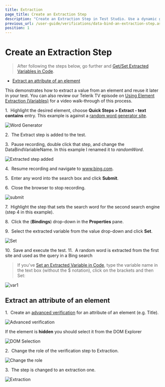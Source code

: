 ```yaml
---
title: Extraction
page_title: Create an Extraction Step
description: "Create an Extraction Step in Test Studio. Use a dynamic generated value during the Test Studio test run. Reuse a dynamic value available in run-time only in Test Studio test. Get an attribute value of an element in Test Studio test. Data bind dynamic value in Test Studio test. "
previous_url: /user-guide/verifications/data-bind-an-extraction-step.aspx, /user-guide/verifications/data-bind-an-extraction-step, /features/verifications/Extraction, /features/verifications/Extraction.html
position: 1
---
```

# Create an Extraction Step

> After following the steps below, go further and <a href="/advanced-topics/coded-samples/general/extracted-variables-in-code" target="_blank">Get/Set Extracted Variables in Code</a>.

* <a href="/features/recorder/verifications/Extraction#extract-an-attribute-of-an-element">Extract an attribute of an element</a>

This demonstrates how to extract a value from an element and reuse it later in your test. You can also review our Telerik TV episode on <a href="https://youtu.be/qT-_4oBwRpE" target="_blank">Using Element Extraction (Variables)</a> for a video walk-through of this process.

1.&nbsp; Highlight the desired element, choose **Quick Steps > Extract - text contains** entry. This example is against a <a href="http://www.wordgenerator.net/random-word-generator.php" target="_blank">random word generator site</a>.

![Word Generator][1]

2.&nbsp; The Extract step is added to the test.

3.&nbsp; Pause recording, double click that step, and change the DataBindVariableName. In this example I renamed it to *randomWord*.

![Extracted step added][2]

4.&nbsp; Resume recording and navigate to www.bing.com.

5.&nbsp; Enter any word into the search box and click **Submit**.

6.&nbsp; Close the browser to stop recording.

![submit][3]

7.&nbsp; Highlight the step that sets the search word for the second search engine (step 4 in this example).

8.&nbsp; Click the (**Bindings**) drop-down in the **Properties** pane.

9.&nbsp; Select the extracted variable from the value drop-down and click **Set**.

![Set][4]

10.&nbsp; Save and execute the test.
11.&nbsp; A random word is extracted from the first site and used as the query in a Bing search

> If you've <a href="/advanced-topics/coded-samples/general/extracted-variables-in-code" target="_blank">Set an Extracted Variable in Code</a>, type the variable name in the text box (without the $ notation), click on the brackets and then Set: 

![var1][5]

## Extract an attribute of an element

1.&nbsp; Create an <a href="/features/recorder/verifications/advanced-verification" target="_blank">advanced verification</a> for an attribute of an element (e.g. Title).

![Advanced verification][6]

If the element is **hidden** you should select it from the DOM Explorer

![DOM Selection][9]

2.&nbsp; Change the role of the verification step to Extraction.

![Change the role][7]

3.&nbsp; The step is changed to an extraction one.

![Extraction][8]

[1]: /img/features/recorder/verifications/extraction/fig1.png
[2]: /img/features/recorder/verifications/extraction/fig2.png
[3]: /img/features/recorder/verifications/extraction/fig3.png
[4]: /img/features/recorder/verifications/extraction/fig4.png
[5]: /img/features/recorder/verifications/extraction/fig5.png
[6]: /img/features/recorder/verifications/extraction/fig6.png
[7]: /img/features/recorder/verifications/extraction/fig7.png
[8]: /img/features/recorder/verifications/extraction/fig8.png
[9]: /img/features/recorder/verifications/extraction/fig9.png
